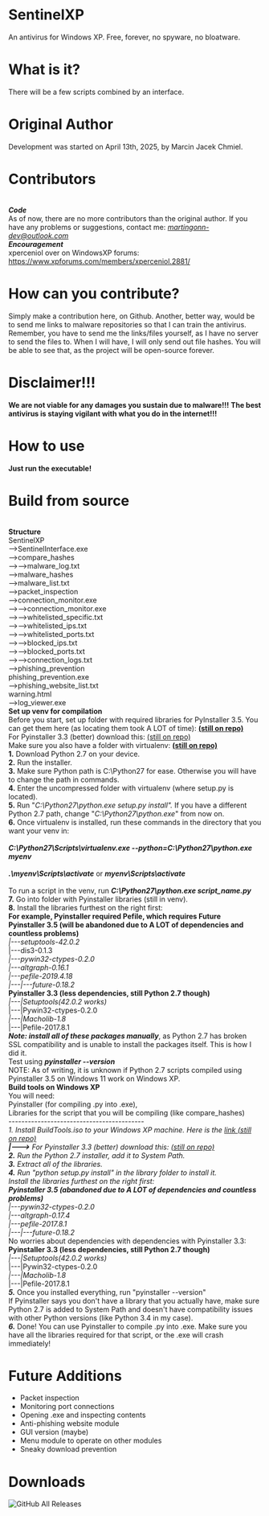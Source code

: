 # SentinelXP
An antivirus for Windows XP. Free, forever, no spyware, no bloatware.
# What is it?
There will be a few scripts combined by an interface.
# Original Author 
Development was started on April 13th, 2025, by Marcin Jacek Chmiel.
# Contributors 
 <br>***Code***<br>
As of now, there are no more contributors than the original author.
If you have any problems or suggestions, contact me: *martingonn-dev@outlook.com*
 <br>***Encouragement***<br>
 xperceniol over on WindowsXP forums: https://www.xpforums.com/members/xperceniol.2881/
 # How can you contribute?
 Simply make a contribution here, on Github. Another, better way, would be to send me links to malware repositories so that I can train the antivirus.
 <br> Remember, you have to send me the links/files yourself, as I have no server to send the files to. When I will have, I will only send out file hashes. You will be able to see that, as the project will be open-source forever.
# Disclaimer!!!
**We are not viable for any damages you sustain due to malware!!!**
**The best antivirus is staying vigilant with what you do in the internet!!!**
# How to use
  **Just run the executable!**
# Build from source
<br>**Structure**
 <br>SentinelXP
 <br>-->SentinelInterface.exe
 <br>-->compare_hashes
 <br>-->-->malware_log.txt
 <br>-->malware_hashes
    <br>-->malware_list.txt
 <br>-->packet_inspection
 <br>-->connection_monitor.exe
 <br>-->-->connection_monitor.exe
 <br>-->-->whitelisted_specific.txt
 <br>-->-->whitelisted_ips.txt
 <br>-->-->whitelisted_ports.txt
 <br>-->-->blocked_ips.txt
 <br>-->-->blocked_ports.txt
 <br>-->-->connection_logs.txt
 <br>-->phishing_prevention
    <br>phishing_prevention.exe
    <br>-->phishing_website_list.txt
    <br>warning.html
 <br>-->log_viewer.exe
<br>**Set up venv for compilation**
<br>Before you start, set up folder with required libraries for PyInstaller 3.5. You can get them here (as locating them took A LOT of time): **<a href=https://github.com/Martingonn/SentinelXP/tree/main/Build/Libraries/pyinstaller> (still on repo) </a>**
<br>For Pyinstaller 3.3 (better) download this: <a href="https://github.com/Martingonn/SentinelXP/blob/main/Build/Build%20Tools/pyinstaller33withLibs.iso">(still on repo)</a>
<br>Make sure you also have a folder with virtualenv: **<a href=https://github.com/Martingonn/SentinelXP/tree/main/Build/Libraries/virtualenv> (still on repo) </a>**
<br>__1.__ Download Python 2.7 on your device.
<br>__2.__ Run the installer.
<br>__3.__ Make sure Python path is C:\Python27 for ease. Otherwise you will have to change the path in commands.
<br>__4.__ Enter the uncompressed folder with virtualenv (where setup.py is located).
<br>__5.__ Run "*C:\Python27\python.exe setup.py install".* If you have a different Python 2.7 path, change "*C:\Python27\python.exe*" from now on.
<br>__6.__ Once virtualenv is installed, run these commands in the directory that you want your venv in:
<br>
<br>__*C:\Python27\Scripts\virtualenv.exe --python=C:\Python27\python.exe myenv*__ 
<br>
<br>__*.\myenv\Scripts\activate*__ or __*myenv\Scripts\activate*__
<br>
<br>To run a script in the venv, run *__C:\Python27\python.exe script_name.py__*
<br>__7.__ Go into folder with Pyinstaller libraries (still in venv).
<br>__8.__ Install the libraries furthest on the right first:
<br>**For example, Pyinstaller required Pefile, which requires Future**
<br>**Pyinstaller 3.5 (will be abandoned due to A LOT of dependencies and countless problems)**
<br>*|---setuptools-42.0.2
<br>*|---dis3-0.1.3
<br>*|---pywin32-ctypes-0.2.0*
<br>*|---altgraph-0.16.1*
<br>*|---pefile-2019.4.18*
<br>*|---|---future-0.18.2*
<br>**Pyinstaller 3.3 (less dependencies, still Python 2.7 though)**
<br>*|---|Setuptools(42.0.2 works)
<br>*|---|Pywin32-ctypes-0.2.0
<br>*|---|Macholib-1.8
<br>*|---|Pefile-2017.8.1
<br>***Note: install all of these packages manually***, as Python 2.7 has broken SSL compatibility and is unable to install the packages itself. This is how I did it.
<br>Test using *__pyinstaller --version__*
<br>NOTE: As of writing, it is unknown if Python 2.7 scripts compiled using Pyinstaller 3.5 on Windows 11 work on Windows XP.
<br>**Build tools on Windows XP**
<br>You will need:
<br>Pyinstaller (for compiling .py into .exe),
<br>Libraries for the script that you will be compiling (like compare_hashes)
<br>------------------------------------------
<br>***1. ***Install BuildTools.iso to your Windows XP machine. Here is the <a href=https://github.com/Martingonn/SentinelXP/blob/main/Build/Build%20Tools/BuildTools.iso>link (still on repo)</a>
<br>*__|--->__* For Pyinstaller 3.3 (better) download this: <a href="https://github.com/Martingonn/SentinelXP/blob/main/Build/Build%20Tools/pyinstaller33withLibs.iso">(still on repo)</a>
<br>***2.*** Run the Python 2.7 installer, add it to System Path.
<br>***3.*** Extract all of the libraries.
<br>***4.*** Run "python setup.py install" in the library folder to install it.
<br>Install the libraries furthest on the right first:
<br>**Pyinstaller 3.5 (abandoned due to A LOT of dependencies and countless problems)**
<br>*|---pywin32-ctypes-0.2.0*
<br>*|---altgraph-0.17.4*
<br>*|---pefile-2017.8.1*
<br>*|---|---future-0.18.2*
<br>No worries about dependencies with dependencies with Pyinstaller 3.3:
<br>**Pyinstaller 3.3 (less dependencies, still Python 2.7 though)**
<br>*|---|Setuptools(42.0.2 works)
<br>*|---|Pywin32-ctypes-0.2.0
<br>*|---|Macholib-1.8
<br>*|---|Pefile-2017.8.1
<br>***5.*** Once you installed everything, run "pyinstaller --version"
<br>If Pyinstaller says you don't have a library that you actually have, make sure Python 2.7 is added to System Path and doesn't have compatibility issues with other Python versions (like Python 3.4 in my case).
<br>***6.*** Done! You can use Pyinstaller to compile .py into .exe. Make sure you have all the libraries required for that script, or the .exe will crash immediately!


# Future Additions
* Packet inspection
* Monitoring port connections
* Opening .exe and inspecting contents
* Anti-phishing website module
* GUI version (maybe)
* Menu module to operate on other modules
* Sneaky download prevention

# Downloads
![GitHub All Releases](https://img.shields.io/github/downloads/Martingonn/SentinelXP/total)
